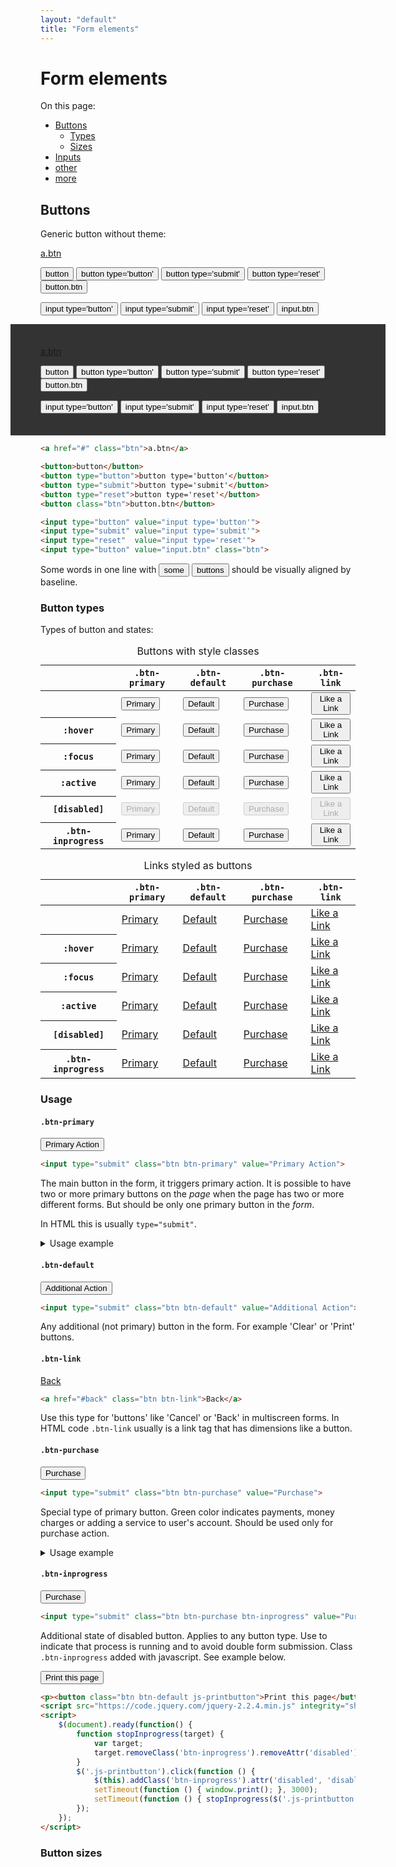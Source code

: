 ```yaml
---
layout: "default"
title: "Form elements"
---
```


# Form elements

On this page:

<nav>
    <ul>
        <li><a href="#buttons">Buttons</a>
            <ul>
                <li><a href="#button-types">Types</a></li>
                <li><a href="#button-sizes">Sizes</a></li>
            </ul>
        </li>
        <li><a href="#inputs">Inputs</a></li>
        <li><a href="#">other</a></li>
        <li><a href="#">more</a></li>
    </ul>
</nav>

## Buttons

Generic button without theme:

<p>
    <a href="#" class="btn">a.btn</a>
</p>
<p>
    <button>button</button>
    <button type="button">button type='button'</button>
    <button type="submit">button type='submit'</button>
    <button type="reset">button type='reset'</button>
    <button class="btn">button.btn</button>
</p>
<p>
    <input type="button" value="input type='button'">
    <input type="submit" value="input type='submit'">
    <input type="reset" value="input type='reset'">
    <input type="button" class="btn" value="input.btn">
</p>

<div style="margin: 0 -5vw; padding: 1.5em 5vw; background: #333; color: #FFF">
    <p>
        <a href="#" class="btn">a.btn</a>
    </p>
    <p>
        <button>button</button>
        <button type="button">button type='button'</button>
        <button type="submit">button type='submit'</button>
        <button type="reset">button type='reset'</button>
        <button class="btn">button.btn</button>
    </p>
    <p>
        <input type="button" value="input type='button'">
        <input type="submit" value="input type='submit'">
        <input type="reset"  value="input type='reset'">
        <input type="button" value="input.btn" class="btn">
    </p>
</div>

```html
<a href="#" class="btn">a.btn</a>

<button>button</button>
<button type="button">button type='button'</button>
<button type="submit">button type='submit'</button>
<button type="reset">button type='reset'</button>
<button class="btn">button.btn</button>

<input type="button" value="input type='button'">
<input type="submit" value="input type='submit'">
<input type="reset"  value="input type='reset'">
<input type="button" value="input.btn" class="btn">
```

<p>Some words in one line with <button class="btn">some</button> <button class="btn">buttons</button> should be visually aligned by baseline.</p>

### Button types

Types of button and states:


<table>
    <caption>Buttons with style classes</caption>
    <thead>
        <tr>
            <th></th>
            <th><code>.btn-primary</code></th>
            <th><code>.btn-default</code></th>
            <th><code>.btn-purchase</code></th>
            <th><code>.btn-link</code></th>
        </tr>
    </thead>
    <tbody>
        <tr>
            <th></th>
            <td><button type="button" class="btn btn-primary">Primary</button></td>
            <td><button type="button" class="btn btn-default">Default</button></td>
            <td><button type="button" class="btn btn-purchase">Purchase</button></td>
            <td><button type="button" class="btn btn-link">Like a Link</button></td>
        </tr>
        <tr>
            <th><code>:hover</code></th>
            <td><button type="button" class="btn hover btn-primary">Primary</button></td>
            <td><button type="button" class="btn hover btn-default">Default</button></td>
            <td><button type="button" class="btn hover btn-purchase">Purchase</button></td>
            <td><button type="button" class="btn hover btn-link">Like a Link</button></td>
        </tr>
        <tr>
            <th><code>:focus</code></th>
            <td><button type="button" class="btn focus btn-primary">Primary</button></td>
            <td><button type="button" class="btn focus btn-default">Default</button></td>
            <td><button type="button" class="btn focus btn-purchase">Purchase</button></td>
            <td><button type="button" class="btn focus btn-link">Like a Link</button></td>
        </tr>
        <tr>
            <th><code>:active</code></th>
            <td><button type="button" class="btn active btn-primary">Primary</button></td>
            <td><button type="button" class="btn active btn-default">Default</button></td>
            <td><button type="button" class="btn active btn-purchase">Purchase</button></td>
            <td><button type="button" class="btn active btn-link">Like a Link</button></td>
        </tr>
        <tr>
            <th><code>[disabled]</code></th>
            <td><button type="button" disabled class="btn btn-primary">Primary</button></td>
            <td><button type="button" disabled class="btn btn-default">Default</button></td>
            <td><button type="button" disabled class="btn btn-purchase">Purchase</button></td>
            <td><button type="button" disabled class="btn btn-link">Like a Link</button></td>
        </tr>
        <tr>
            <th><code>.btn-inprogress</code></th>
            <td><button type="button" class="btn btn-inprogress btn-primary">Primary</button></td>
            <td><button type="button" class="btn btn-inprogress btn-default">Default</button></td>
            <td><button type="button" class="btn btn-inprogress btn-purchase">Purchase</button></td>
            <td><button type="button" class="btn btn-inprogress btn-link">Like a Link</button></td>
        </tr>
    </tbody>
</table>


<table>
    <caption>Links styled as buttons</caption>
    <thead>
        <tr>
            <th></th>
            <th><code>.btn-primary</code></th>
            <th><code>.btn-default</code></th>
            <th><code>.btn-purchase</code></th>
            <th><code>.btn-link</code></th>
        </tr>
    </thead>
    <tbody>
        <tr>
            <th></th>
            <td><a href="#" class="btn btn-primary">Primary</a></td>
            <td><a href="#" class="btn btn-default">Default</a></td>
            <td><a href="#" class="btn btn-purchase">Purchase</a></td>
            <td><a href="#" class="btn btn-link">Like a Link</a></td>
        </tr>
        <tr>
            <th><code>:hover</code></th>
            <td><a href="#" class="btn hover btn-primary">Primary</a></td>
            <td><a href="#" class="btn hover btn-default">Default</a></td>
            <td><a href="#" class="btn hover btn-purchase">Purchase</a></td>
            <td><a href="#" class="btn hover btn-link">Like a Link</a></td>
        </tr>
        <tr>
            <th><code>:focus</code></th>
            <td><a href="#" class="btn focus btn-primary">Primary</a></td>
            <td><a href="#" class="btn focus btn-default">Default</a></td>
            <td><a href="#" class="btn focus btn-purchase">Purchase</a></td>
            <td><a href="#" class="btn focus btn-link">Like a Link</a></td>
        </tr>
        <tr>
            <th><code>:active</code></th>
            <td><a href="#" class="btn active btn-primary">Primary</a></td>
            <td><a href="#" class="btn active btn-default">Default</a></td>
            <td><a href="#" class="btn active btn-purchase">Purchase</a></td>
            <td><a href="#" class="btn active btn-link">Like a Link</a></td>
        </tr>
        <tr>
            <th><code>[disabled]</code></th>
            <td><a href="#" disabled class="btn btn-primary">Primary</a></td>
            <td><a href="#" disabled class="btn btn-default">Default</a></td>
            <td><a href="#" disabled class="btn btn-purchase">Purchase</a></td>
            <td><a href="#" disabled class="btn btn-link">Like a Link</a></td>
        </tr>
        <tr>
            <th><code>.btn-inprogress</code></th>
            <td><a href="#" class="btn btn-inprogress btn-primary">Primary</a></td>
            <td><a href="#" class="btn btn-inprogress btn-default">Default</a></td>
            <td><a href="#" class="btn btn-inprogress btn-purchase">Purchase</a></td>
            <td><a href="#" class="btn btn-inprogress btn-link">Like a Link</a></td>
        </tr>
    </tbody>
</table>

### Usage

#### `.btn-primary`

<p><input type="submit" class="btn btn-primary" value="Primary Action"></p>

```html
<input type="submit" class="btn btn-primary" value="Primary Action">
```

The main button in the form, it triggers primary action. It is possible to have two or more primary buttons on the *page* when the page has two or more different forms. But should be only one primary button in the *form*.

In HTML this is usually `type="submit"`.

<details>
    <summary>Usage example</summary>
    <figure>
        ![](https://idt.invisionapp.com/static-signed/live-embed/40012101/116144344/11/latest/I8PpULzOAk3SnqcU2icQelL5LiCcHlEPkIFxQEvVaHC1e30TTTcCoNXVpdbDLN92sBYBBT8fj81paT5nr7ctQgQlE/intBillPay-4.png)

        <figcaption>
        This page has general Search form and New transaction form. Both forms have primary button.
        </figcaption>
    </figure>
</details>


#### `.btn-default`

<p><input type="submit" class="btn btn-default" value="Additional Action"></p>

```html
<input type="submit" class="btn btn-default" value="Additional Action">
```

Any additional (not primary) button in the form. For example 'Clear' or 'Print' buttons.

#### `.btn-link`

<p><a href="#" class="btn btn-link">Back</a></p>

```html
<a href="#back" class="btn btn-link">Back</a>
```

Use this type for 'buttons' like 'Cancel' or 'Back' in multiscreen forms. In HTML code `.btn-link` usually is a link tag that has dimensions like a button.

#### `.btn-purchase`

<p><input type="submit" class="btn btn-purchase" value="Purchase"></p>

```html
<input type="submit" class="btn btn-purchase" value="Purchase">
```

Special type of primary button. Green color indicates payments, money charges or adding a service to user's account. Should be used only for purchase action.

<details>
    <summary>Usage example</summary>
    <figure>
        ![](https://idt.invisionapp.com/static-signed/live-embed/40012101/116144346/10/latest/qsGbz46aH8mvFJYJCpu1rmzvgk6SZlEbF6kCSEvAwTrfzuuplEcyYYTqEqSOvchUqWV066NhWJ1s15gzEEkCzUiwlE/intBillPay-confirm.png)

        <figcaption>
        'Submit' button on this screen indicates money charge from user account.
        </figcaption>
    </figure>
</details>

#### `.btn-inprogress`

<p><input type="submit" class="btn btn-purchase btn-inprogress" value="Purchase"></p>

```html
<input type="submit" class="btn btn-purchase btn-inprogress" value="Purchase">
```

Additional state of disabled button. Applies to any button type. Use to indicate that process is running and to avoid double form submission. Class `.btn-inprogress` added with javascript. See example below.

<p>
    <button class="btn btn-default js-printbutton">Print this page</button>
</p>
<script src="https://code.jquery.com/jquery-2.2.4.min.js" integrity="sha256-BbhdlvQf/xTY9gja0Dq3HiwQF8LaCRTXxZKRutelT44=" crossorigin="anonymous"></script>
<script>
    $(document).ready(function() {
        function stopInprogress(target) {
            var target;
            target.removeClass('btn-inprogress').removeAttr('disabled');
        }
        $('.js-printbutton').click(function () {
            $(this).addClass('btn-inprogress').attr('disabled', 'disabled');
            setTimeout(function () { window.print(); }, 3000);
            setTimeout(function () { stopInprogress($('.js-printbutton')) }, 3000);
        });
    });
</script>

```html
<p><button class="btn btn-default js-printbutton">Print this page</button></p>
<script src="https://code.jquery.com/jquery-2.2.4.min.js" integrity="sha256-BbhdlvQf/xTY9gja0Dq3HiwQF8LaCRTXxZKRutelT44=" crossorigin="anonymous"></script>
<script>
    $(document).ready(function() {
        function stopInprogress(target) {
            var target;
            target.removeClass('btn-inprogress').removeAttr('disabled');
        }
        $('.js-printbutton').click(function () {
            $(this).addClass('btn-inprogress').attr('disabled', 'disabled');
            setTimeout(function () { window.print(); }, 3000);
            setTimeout(function () { stopInprogress($('.js-printbutton')) }, 3000);
        });
    });
</script>
```


### Button sizes
